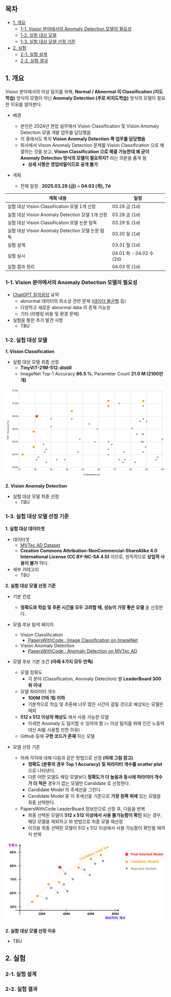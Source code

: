 
## 목차

* [1. 개요](#1-개요)
  * [1-1. Vision 분야에서의 Anomaly Detection 모델의 필요성](#1-1-vision-분야에서의-anomaly-detection-모델의-필요성) 
  * [1-2. 실험 대상 모델](#1-2-실험-대상-모델)
  * [1-3. 실험 대상 모델 선정 기준](#1-3-실험-대상-모델-선정-기준)
* [2. 실험](#2-실험)
  * [2-1. 실험 설계](#2-1-실험-설계) 
  * [2-2. 실험 결과](#2-2-실험-결과)

## 1. 개요

Vision 분야에서의 이상 탐지를 위해, **Normal / Abnormal 의 Classification (지도학습)** 방식의 모델이 아닌 **Anomaly Detection (주로 비지도학습)** 방식의 모델이 필요한 이유를 알아본다.

* 배경
  * 본인은 2024년 현업 실무에서 Vision Classification 및 Vision Anomaly Detection 모델 개발 업무를 담당했음
  * 이 중에서도 특히 **Vision Anomaly Detection 쪽 업무를 담당했음**
  * 회사에서 Vision Anomaly Detection 문제를 Vision Classification 으로 해결하는 것을 보고, **Vision Classification 으로 해결 가능한데 왜 굳이 Anomaly Detection 방식의 모델이 필요하지?** 라는 의문을 품게 됨
    * **상세 사항은 영업비밀이므로 공개 불가**

* 계획
  * 전체 일정 : **2025.03.28 (금) ~ 04.03 (목), 7d**

| 계획 내용                                   | 일정                     |
|-----------------------------------------|------------------------|
| 실험 대상 Vision Classification 모델 1개 선정    | 03.28 금 (1d)           |
| 실험 대상 Vision Anomaly Detection 모델 1개 선정 | 03.28 금 (1d)           |
| 실험 대상 Vision Classification 모델 논문 탐독    | 03.29 토 (1d)           |
| 실험 대상 Vision Anomaly Detection 모델 논문 탐독 | 03.30 일 (1d)           |
| 실험 설계                                   | 03.31 월 (1d)           |
| 실험 실시                                   | 04.01 화 - 04.02 수 (2d) |
| 실험 결과 정리                                | 04.03 목 (1d)           |

### 1-1. Vision 분야에서의 Anomaly Detection 모델의 필요성

* [ChatGPT 질의응답](https://chatgpt.com/share/67974281-7fb8-8010-9a1a-4b56c060e71b) 요약
  * abnormal 데이터의 희소성 관련 문제 ([데이터 불균형](../AI%20Basics/Data%20Science%20Basics/데이터_사이언스_기초_데이터_불균형.md) 등)
  * 다양하고 새로운 abnormal data 의 존재 가능성
  * 기타 (라벨링 비용 및 환경 문제)
* 실험을 통한 추가 발견 사항
  * TBU 

### 1-2. 실험 대상 모델

**1. Vision Classification**

* 실험 대상 모델 최종 선정
  * **TinyViT-21M-512-distill**
  * ImageNet Top-1 Accuracy **86.5 %**, Parameter Count **21.0 M (2100만 개)**

![image](images/Special_Anomaly_Detection_Need_2.PNG)

**2. Vision Anomaly Detection**

* 실험 대상 모델 최종 선정
  * TBU 

### 1-3. 실험 대상 모델 선정 기준

**1. 실험 대상 데이터셋**

* 데이터셋
  * [MVTec AD Dataset](https://www.kaggle.com/datasets/ipythonx/mvtec-ad)
  * **Creative Commons Attribution-NonCommercial-ShareAlike 4.0 International License (CC BY-NC-SA 4.0)** 이므로, 원칙적으로 **상업적 사용이 불가** 하다.
* 세부 카테고리
  * TBU 

**2. 실험 대상 모델 선정 기준**

* 기본 컨셉
  * **정확도와 학습 및 추론 시간을 모두 고려할 때, 성능이 가장 좋은 모델** 을 선정한다.

* 모델 후보 탐색 페이지
  * Vision Classification
    * [PapersWithCode : Image Classification on ImageNet](https://paperswithcode.com/sota/image-classification-on-imagenet)
  * Vision Anomaly Detection
    * [PapersWithCode : Anomaly Detection on MVTec AD](https://paperswithcode.com/sota/anomaly-detection-on-mvtec-ad)

* 모델 후보 기본 조건 **(아래 4가지 모두 만족)**
  * 모델 정확도
    * 각 분야 (Classification, Anomaly Detection) 별 **LeaderBoard 300 위 이내**
  * 모델 파라미터 개수
    * **100M (1억 개) 이하**
    * 기본적으로 학습 및 추론에 너무 많은 시간이 걸릴 것으로 예상되는 모델은 제외 
  * **512 x 512 이상의 해상도** 에서 사용 가능한 모델
    * 미세한 Anomaly 도 탐지할 수 있어야 함 (= 이상 탐지를 위해 인간 노동력 대신 AI를 사용할 만한 이유)
  * Github 등에 **구현 코드가 존재** 하는 모델

* 모델 선정 기준
  * 아래 각각에 대해 다음과 같은 방법으로 선정 **(아래 그림 참고)**
    * **정확도 (분류의 경우 Top 1 Accuracy) 및 파라미터 개수를 scatter plot** 으로 나타낸다.
    * 다른 어떤 모델도 해당 모델보다 **정확도가 더 높음과 동시에 파라미터 개수가 더 적은** 경우가 없는 모델만 Candidate 로 선정한다.
    * Candidate Model 의 추세선을 그린다.
    * Candidate Model 중 이 추세선을 기준으로 **가장 왼쪽 위에** 있는 모델을 최종 선택한다.
  * PapersWithCode LeaderBoard 정보만으로 선정 후, 다음을 반복
    * 최종 선택된 모델이 **512 x 512 이상에서 사용 불가능함이 확인** 되는 경우, 해당 모델을 제외하고 위 방법으로 최종 모델 재선정
    * 이것을 최종 선택된 모델이 512 x 512 이상에서 사용 가능함이 확인될 때까지 반복

![image](images/Special_Anomaly_Detection_Need_1.PNG)

**2. 실험 대상 모델 선정 이유**

* TBU

## 2. 실험

### 2-1. 실험 설계

### 2-2. 실험 결과